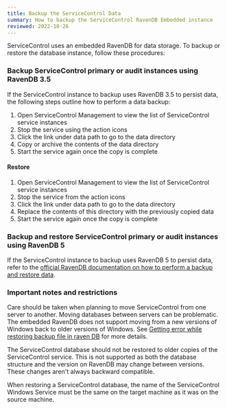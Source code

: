 ```yaml
---
title: Backup the ServiceControl Data
summary: How to backup the ServiceControl RavenDB Embedded instance
reviewed: 2022-10-26
---
```

ServiceControl uses an embedded RavenDB for data storage. To backup or restore the database instance, follow these procedures:

### Backup ServiceControl primary or audit instances using RavenDB 3.5

If the ServiceControl instance to backup uses RavenDB 3.5 to persist data, the following steps outline how to perform a data backup:

 1. Open ServiceControl Management to view the list of ServiceControl service instances
 1. Stop the service using the action icons
 1. Click the link under data path to go to the data directory
 1. Copy or archive the contents of the data directory
 1. Start the service again once the copy is complete

#### Restore

 1. Open ServiceControl Management to view the list of ServiceControl service instances
 1. Stop the service from the action icons
 1. Click the link under data path to go to the data directory
 1. Replace the contents of this directory with the previously copied data
 1. Start the service again once the copy is complete

### Backup and restore ServiceControl primary or audit instances using RavenDB 5

If the ServiceControl instance to backup uses RavenDB 5 to persist data, refer to the [official RavenDB documentation on how to perform a backup and restore data](https://ravendb.net/docs/article-page/5.4/csharp/server/ongoing-tasks/backup-overview).

### Important notes and restrictions

Care should be taken when planning to move ServiceControl from one server to another. Moving databases between servers can be problematic. The embedded RavenDB does not support moving from a new versions of Windows back to older versions of Windows. See [Getting error while restoring backup file in raven DB](https://stackoverflow.com/questions/25625910/getting-error-while-restoring-backup-file-in-raven-db) for more details.

The ServiceControl database should not be restored to older copies of the ServiceControl service. This is not supported as both the database structure and the version on RavenDB may change between versions. These changes aren't always backward compatible.

When restoring a ServiceControl database, the name of the ServiceControl Windows Service must be the same on the target machine as it was on the source machine.
